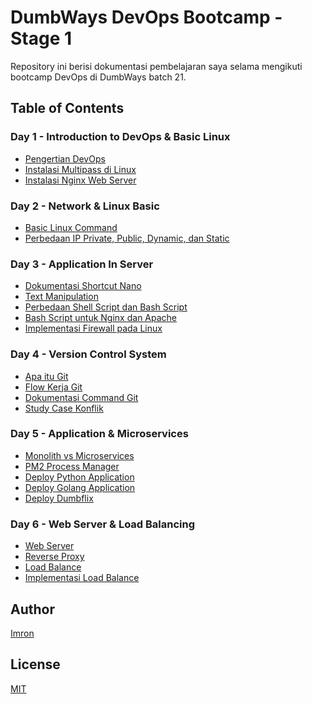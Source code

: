 # DumbWays DevOps Bootcamp - Stage 1
Repository ini berisi dokumentasi pembelajaran saya selama mengikuti bootcamp DevOps di DumbWays batch 21.

## Table of Contents

### Day 1 - Introduction to DevOps & Basic Linux
- [Pengertian DevOps](day-1/pengertian-devops.md)
- [Instalasi Multipass di Linux](day-1/instalasi-multipass-linux.md)
- [Instalasi Nginx Web Server](day-1/instalasi-nginx-webserver.md)

### Day 2 - Network & Linux Basic
- [Basic Linux Command](day-2/basic-linux-command.md)
- [Perbedaan IP Private, Public, Dynamic, dan Static](day-2/perbedaan-ipprivat-public-dynamic-static.md)

### Day 3 - Application In Server
- [Dokumentasi Shortcut Nano](day-3/dokumentasi-shortcut-nano(1).md)
- [Text Manipulation](day-3/manipulation-text(2).md)
- [Perbedaan Shell Script dan Bash Script](day-3/perbedaan-shellscript-bashscript(3).md)
- [Bash Script untuk Nginx dan Apache](day-3/bashscript-nginx-apache(4).md)
- [Implementasi Firewall pada Linux](day-3/Implementasikan%20Firewall%20pada%20linux(5).md)

### Day 4 - Version Control System
- [Apa itu Git](day-4/apa-itu-git(1).md)
- [Flow Kerja Git](day-4/flow-kerja-git(2).md)
- [Dokumentasi Command Git](day-4/dokumentasi-command-git(3).md)
- [Study Case Konflik](day-4/study-case-konflik(4).md)

### Day 5 - Application & Microservices
- [Monolith vs Microservices](day-5/monolith-microservices.md)
- [PM2 Process Manager](day-5/pm2.md)
- [Deploy Python Application](day-5/deploy-py.md)
- [Deploy Golang Application](day-5/deploy-go.md)
- [Deploy Dumbflix](day-5/dumbflix.md)

### Day 6 - Web Server & Load Balancing
- [Web Server](day-6/web-server.md)
- [Reverse Proxy](day-6/reverse-proxy.md)
- [Load Balance](day-6/load-balance.md)
- [Implementasi Load Balance](day-6/implementasi-load-balance.md)



## Author
[Imron](https://github.com/imronnm)

## License
[MIT](https://choosealicense.com/licenses/mit/)